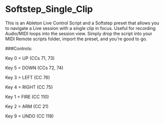 # Softstep_Single_Clip
This is an Ableton Live Control Script and a Softstep preset that allows you to navigate a Live session with a single clip in focus. Useful for recording Audio/MIDI loops into the session view. 
Simply drop the script into your MIDI Remote scripts folder, import the preset, and you're good to go. 

###Controls: 

Key 0 = UP (CCs 71, 73)

Key 5 = DOWN (CCs 72, 74)

Key 3 = LEFT (CC 76)

Key 4 = RIGHT (CC 75)

Key 1 = FIRE (CC 110)

Key 2 = ARM (CC 21)

Key 9 = UNDO (CC 118)
